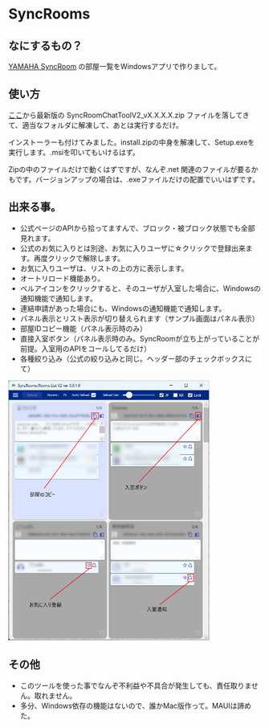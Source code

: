 # SyncRooms
## なにするもの？
[YAMAHA SyncRoom](https://syncroom.yamaha.com) の部屋一覧をWindowsアプリで作りまして。

## 使い方
[ここ](https://github.com/XiAce-Lite/SyncRooms/releases/latest)から最新版の  SyncRoomChatToolV2_vX.X.X.X.zip ファイルを落してきて、適当なフォルダに解凍して、あとは実行するだけ。

インストーラーも付けてみました。install.zipの中身を解凍して、Setup.exeを実行します。.msiを叩いてもいけるはず。

Zipの中のファイルだけで動くはずですが、なんぞ.net 関連のファイルが要るかもです。バージョンアップの場合は、.exeファイルだけの配置でいいはずです。

## 出来る事。
- 公式ページのAPIから拾ってますんで、ブロック・被ブロック状態でも全部見れます。
- 公式のお気に入りとは別途、お気に入りユーザに☆クリックで登録出来ます。再度クリックで解除します。
- お気に入りユーザは、リストの上の方に表示します。
- オートリロード機能あり。
- ベルアイコンをクリックすると、そのユーザが入室した場合に、Windowsの通知機能で通知します。
- 連結申請があった場合にも、Windowsの通知機能で通知します。
- パネル表示とリスト表示が切り替えられます（サンプル画面はパネル表示）
- 部屋IDコピー機能（パネル表示時のみ）
- 直接入室ボタン（パネル表示時のみ。SyncRoomが立ち上がっていることが前提。入室用のAPIをコールしてるだけ）
- 各種絞り込み（公式の絞り込みと同じ。ヘッダー部のチェックボックスにて）

<img src="sample_images/panel.png" alt="sample" width="400px">

## その他
- このツールを使った事でなんぞ不利益や不具合が発生しても、責任取りません。取れません。
- 多分、Windows依存の機能はないので、誰かMac版作って。MAUIは諦めた。
